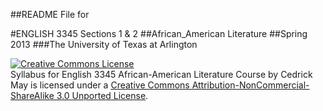 ##README File for

#ENGLISH 3345 Sections 1 & 2
##African_American Literature
##Spring 2013
###The University of Texas at Arlington


<a rel="license" href="http://creativecommons.org/licenses/by-nc-sa/3.0/deed.en_US"><img alt="Creative Commons License" style="border-width:0" src="http://i.creativecommons.org/l/by-nc-sa/3.0/88x31.png" /></a><br /><span xmlns:dct="http://purl.org/dc/terms/" property="dct:title">Syllabus for English 3345 African-American Literature Course</span> by <span xmlns:cc="http://creativecommons.org/ns#" property="cc:attributionName">Cedrick May</span> is licensed under a <a rel="license" href="http://creativecommons.org/licenses/by-nc-sa/3.0/deed.en_US">Creative Commons Attribution-NonCommercial-ShareAlike 3.0 Unported License</a>.
